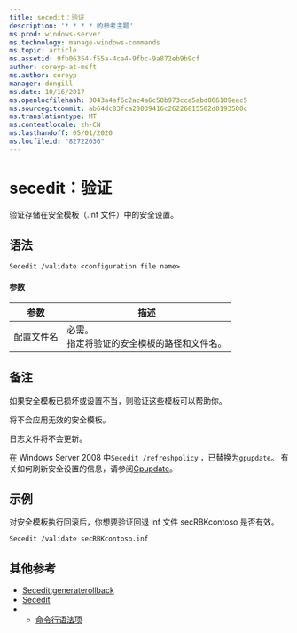 ```yaml
---
title: secedit：验证
description: '* * * * 的参考主题'
ms.prod: windows-server
ms.technology: manage-windows-commands
ms.topic: article
ms.assetid: 9fb06354-f55a-4ca4-9fbc-9a872eb9b9cf
author: coreyp-at-msft
ms.author: coreyp
manager: dongill
ms.date: 10/16/2017
ms.openlocfilehash: 3043a4af6c2ac4a6c58b973cca5abd066109eac5
ms.sourcegitcommit: ab64dc83fca28039416c26226815502d0193500c
ms.translationtype: MT
ms.contentlocale: zh-CN
ms.lasthandoff: 05/01/2020
ms.locfileid: "82722036"
---
```

# <a name="seceditvalidate"></a>secedit：验证



验证存储在安全模板（.inf 文件）中的安全设置。

## <a name="syntax"></a>语法

```
Secedit /validate <configuration file name>  

```

#### <a name="parameters"></a>参数

|参数|描述|
|---------|-----------|
|配置文件名|必需。</br>指定将验证的安全模板的路径和文件名。|

## <a name="remarks"></a>备注

如果安全模板已损坏或设置不当，则验证这些模板可以帮助你。

将不会应用无效的安全模板。

日志文件将不会更新。

在 Windows Server 2008 中`Secedit /refreshpolicy` ，已替换为`gpupdate`。 有关如何刷新安全设置的信息，请参阅[Gpupdate](gpupdate.md)。

## <a name="examples"></a>示例

对安全模板执行回滚后，你想要验证回退 inf 文件 secRBKcontoso 是否有效。
```
Secedit /validate secRBKcontoso.inf
```

## <a name="additional-references"></a>其他参考

-   [Secedit:generaterollback](secedit-generaterollback.md)
-   [Secedit](secedit.md)
-   - [命令行语法项](command-line-syntax-key.md)